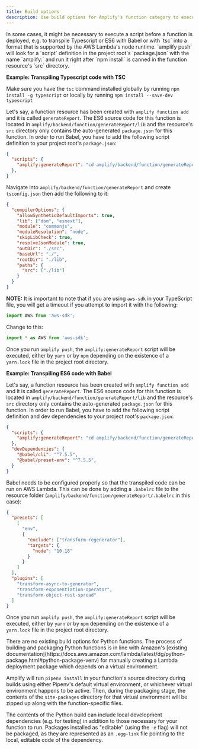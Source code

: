 ```yaml
---
title: Build options
description: Use build options for Amplify's function category to execute a script before a function is deployed, e.g. to transpile Typescript or ES6 with Babel into a format that is supported by the AWS Lambda's node runtime.
---
```


<amplify-block-switcher>
<amplify-block name="NodeJS">
In some cases, it might be necessary to execute a script before a function is deployed, e.g. to transpile Typescript or ES6 with Babel or with `tsc` into a format that is supported by the AWS Lambda's node runtime. `amplify push` will look for a `script` definition in the project root's `package.json` with the name `amplify:<resource_name>` and run it right after `npm install` is canned in the function resource's `src` directory.

**Example: Transpiling Typescript code with TSC**

Make sure you have the `tsc` command installed globally by running `npm install -g typescript` or locally by running `npm install --save-dev typescript`

Let's say, a function resource has been created with `amplify function add` and it is called `generateReport`. The ES6 source code for this function is located in `amplify/backend/function/generateReport/lib` and the resource's `src` directory only contains the auto-generated `package.json` for this function. In order to run Babel, you have to add the following script definition to your project root's `package.json`:

```json
{
  "scripts": {
    "amplify:generateReport": "cd amplify/backend/function/generateReport && tsc -p ./tsconfig.json && cd -"
  },
}
```

Navigate into `amplify/backend/function/generateReport` and create `tsconfig.json` then add the following to it:

<!-- // spell-checker: disable -->
```json
{
  "compilerOptions": {
    "allowSyntheticDefaultImports": true,
    "lib": ["dom", "esnext"],
    "module": "commonjs",
    "moduleResolution": "node",
    "skipLibCheck": true,
    "resolveJsonModule": true,
    "outDir": "./src",
    "baseUrl": "./",
    "rootDir": "./lib",
    "paths": {
      "src": ["./lib"]
    }
  }
}
```

<!-- // spell-checker: enable -->

**NOTE:** It is important to note that if you are using `aws-sdk` in your TypeScript file, you will get a timeout if you attempt to import it with the following:
```js
import AWS from 'aws-sdk';
```
Change to this:
```js
import * as AWS from 'aws-sdk';
```

Once you run `amplify push`, the `amplify:generateReport` script will be executed, either by `yarn` or by `npm` depending on the existence of a `yarn.lock` file in the project root directory.

**Example: Transpiling ES6 code with Babel**

Let's say, a function resource has been created with `amplify function add` and it is called `generateReport`. The ES6 source code for this function is located in `amplify/backend/function/generateReport/lib` and the resource's `src` directory only contains the auto-generated `package.json` for this function. In order to run Babel, you have to add the following script definition and dev dependencies to your project root's `package.json`:

```json
{
  "scripts": {
    "amplify:generateReport": "cd amplify/backend/function/generateReport && babel lib -d src && cd -"
  },
  "devDependencies": {
    "@babel/cli": "^7.5.5",
    "@babel/preset-env": "^7.5.5",
  }
}
```

Babel needs to be configured properly so that the transpiled code can be run on AWS Lambda. This can be done by adding a `.babelrc` file to the resource folder (`amplify/backend/function/generateReport/.babelrc` in this case):

```json
{
  "presets": [
    [
      "env",
      {
        "exclude": ["transform-regenerator"],
        "targets": {
          "node": "10.18"
        }
      }
    ]
  ],
  "plugins": [
    "transform-async-to-generator",
    "transform-exponentiation-operator",
    "transform-object-rest-spread"
  ]
}
```

Once you run `amplify push`, the `amplify:generateReport` script will be executed, either by `yarn` or by `npm` depending on the existence of a `yarn.lock` file in the project root directory.
</amplify-block>

<amplify-block name="Python">
There are no existing build options for Python functions. The process of building and packaging Python functions is in line with Amazon's [existing documentation](https://docs.aws.amazon.com/lambda/latest/dg/python-package.html#python-package-venv) for manually creating a Lambda deployment package which depends on a virtual environment.

Amplify will run `pipenv install` in your function's source directory during builds using either Pipenv's default virtual environment, or whichever virtual environment happens to be active. Then, during the packaging stage, the contents of the `site-packages` directory for that virtual environment will be zipped up along with the function-specific files.

The contents of the Python build can include local development dependencies (e.g. for testing) in addition to those necessary for your function to run. Packages installed as "editable" (using the `-e` flag) will not be  packaged, as they are represented as an `.egg-link` file pointing to the local, editable code of the dependency.
</amplify-block>
</amplify-block-switcher>
